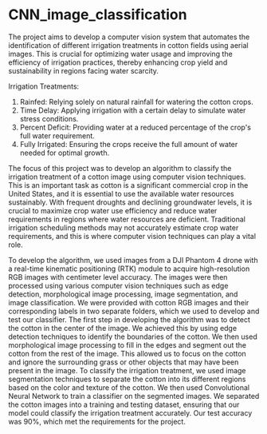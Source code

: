 # CNN_image_classification
The project aims to develop a computer vision system that automates the identification of different irrigation treatments in cotton fields using aerial images. This is crucial for optimizing water usage and improving the efficiency of irrigation practices, thereby enhancing crop yield and sustainability in regions facing water scarcity.

Irrigation Treatments:

1) Rainfed: Relying solely on natural rainfall for watering the cotton crops.  
2) Time Delay: Applying irrigation with a certain delay to simulate water stress conditions.  
3) Percent Deficit: Providing water at a reduced percentage of the crop's full water requirement.  
4) Fully Irrigated: Ensuring the crops receive the full amount of water needed for optimal growth.  

The focus of this project was to develop an algorithm to classify the irrigation treatment of a cotton image using computer vision techniques. This is an important task as cotton is a significant commercial crop in the United States, and it is essential to use the available water resources sustainably. With frequent droughts and declining groundwater levels, it is crucial to maximize crop water use efficiency and reduce water requirements in regions where water resources are deficient. Traditional irrigation scheduling methods may not accurately estimate crop water requirements, and this is where computer vision techniques can play a vital role.
 
To develop the algorithm, we used images from a DJI Phantom 4 drone with a real-time kinematic positioning (RTK) module to acquire high-resolution RGB images with centimeter level accuracy. The images were then processed using various computer vision techniques such as edge detection, morphological image processing, image segmentation, and image classification. We were provided with cotton RGB images and their corresponding labels in two separate folders, which we used to develop and test our classifier.
The first step in developing the algorithm was to detect the cotton in the center of the image. We achieved this by using edge detection techniques to identify the boundaries of the cotton. We then used morphological image processing to fill in the edges and segment out the cotton from the rest of the image. This allowed us to focus on the cotton and ignore the surrounding grass or other objects that may have been present in the image.
To classify the irrigation treatment, we used image segmentation techniques to separate the cotton into its different regions based on the color and texture of the cotton. We then used Convolutional Neural Network to train a classifier on the segmented images. We separated the cotton images into a training and testing dataset, ensuring that our model could classify the irrigation treatment accurately. Our test accuracy was 90%, which met the requirements for the project.


